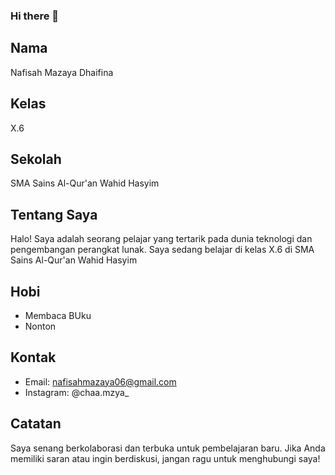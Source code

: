 ### Hi there 👋

## Nama
Nafisah Mazaya Dhaifina

## Kelas
X.6

## Sekolah
SMA Sains Al-Qur'an Wahid Hasyim 

## Tentang Saya
Halo! Saya adalah seorang pelajar yang tertarik pada dunia teknologi dan pengembangan perangkat lunak. Saya sedang belajar di kelas X.6 di SMA Sains Al-Qur'an Wahid Hasyim

## Hobi
- Membaca BUku
- Nonton

## Kontak
- Email: nafisahmazaya06@gmail.com
- Instagram: @chaa.mzya_

## Catatan
Saya senang berkolaborasi dan terbuka untuk pembelajaran baru. Jika Anda memiliki saran atau ingin berdiskusi, jangan ragu untuk menghubungi saya!



